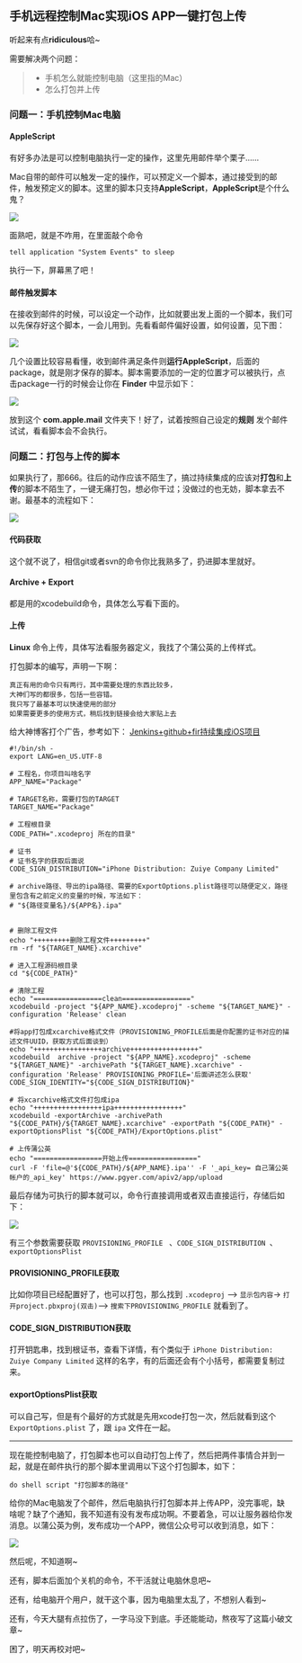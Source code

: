 ## 手机远程控制Mac实现iOS APP一键打包上传

听起来有点**ridiculous**哈~

需要解决两个问题：
> * 手机怎么就能控制电脑（这里指的Mac）
> * 怎么打包并上传

### 问题一：手机控制Mac电脑

#### AppleScript
有好多办法是可以控制电脑执行一定的操作，这里先用邮件举个栗子……

Mac自带的邮件可以触发一定的操作，可以预定义一个脚本，通过接受到的邮件，触发预定义的脚本。这里的脚本只支持**AppleScript**，**AppleScript**是个什么鬼？

![](image/AppleScript.png)

面熟吧，就是不咋用，在里面敲个命令

```
tell application "System Events" to sleep
```
执行一下，屏幕黑了吧！

#### 邮件触发脚本

在接收到邮件的时候，可以设定一个动作，比如就要出发上面的一个脚本，我们可以先保存好这个脚本，一会儿用到。先看看邮件偏好设置，如何设置，见下图：

![](image/邮件设置.png)

几个设置比较容易看懂，收到邮件满足条件则**运行AppleScript**，后面的package，就是刚才保存的脚本。脚本需要添加的一定的位置才可以被执行，点击package一行的时候会让你在 **Finder** 中显示如下：

![](image/脚本存放位置.png)

放到这个 **com.apple.mail** 文件夹下！好了，试着按照自己设定的**规则** 发个邮件试试，看看脚本会不会执行。

### 问题二：打包与上传的脚本
如果执行了，那666。往后的动作应该不陌生了，搞过持续集成的应该对**打包**和**上传**的脚本不陌生了，一键无痛打包，想必你干过；没做过的也无妨，脚本拿去不谢。最基本的流程如下：

![](image/打包流程.png)

#### 代码获取
这个就不说了，相信git或者svn的命令你比我熟多了，扔进脚本里就好。

#### Archive + Export
都是用的xcodebuild命令，具体怎么写看下面的。

#### 上传
**Linux** 命令上传，具体写法看服务器定义，我找了个蒲公英的上传样式。

打包脚本的编写，声明一下啊：

```
真正有用的命令只有两行，其中需要处理的东西比较多，
大神们写的都很多，包括一些容错。
我只写了最基本可以快速使用的部分
如果需要更多的使用方式，稍后找到链接会给大家贴上去
```
给大神博客打个广告，参考如下：
[Jenkins+github+fir持续集成iOS项目](https://wangjianjun0730.github.io/2017/10/Jenkins/)

```
#!/bin/sh -
export LANG=en_US.UTF-8

# 工程名，你项目叫啥名字
APP_NAME="Package"

# TARGET名称，需要打包的TARGET
TARGET_NAME="Package"

# 工程根目录
CODE_PATH=".xcodeproj 所在的目录"

# 证书
# 证书名字的获取后面说
CODE_SIGN_DISTRIBUTION="iPhone Distribution: Zuiye Company Limited"

# archive路径、导出的ipa路径、需要的ExportOptions.plist路径可以随便定义，路径里包含有之前定义的变量的时候，写法如下：
# "${路径变量名}/${APP名}.ipa"


# 删除工程文件
echo "+++++++++删除工程文件+++++++++"
rm -rf "${TARGET_NAME}.xcarchive"

# 进入工程源码根目录
cd "${CODE_PATH}"

# 清除工程
echo "=================clean================="
xcodebuild -project "${APP_NAME}.xcodeproj" -scheme "${TARGET_NAME}" -configuration 'Release' clean

#将app打包成xcarchive格式文件（PROVISIONING_PROFILE后面是你配置的证书对应的描述文件UUID，获取方式后面谈到）
echo "+++++++++++++++++archive+++++++++++++++++"
xcodebuild  archive -project "${APP_NAME}.xcodeproj" -scheme "${TARGET_NAME}" -archivePath "${TARGET_NAME}.xcarchive" -configuration 'Release' PROVISIONING_PROFILE='后面讲述怎么获取' CODE_SIGN_IDENTITY="${CODE_SIGN_DISTRIBUTION}"

# 将xcarchive格式文件打包成ipa
echo "+++++++++++++++++ipa+++++++++++++++++"
xcodebuild -exportArchive -archivePath "${CODE_PATH}/${TARGET_NAME}.xcarchive" -exportPath "${CODE_PATH}" -exportOptionsPlist "${CODE_PATH}/ExportOptions.plist"

# 上传蒲公英
echo "=================开始上传================="
curl -F 'file=@'${CODE_PATH}/${APP_NAME}.ipa'' -F '_api_key= 自己蒲公英帐户的_api_key' https://www.pgyer.com/apiv2/app/upload

```
最后存储为可执行的脚本就可以，命令行直接调用或者双击直接运行，存储后如下：

![](image/shell.png)

有三个参数需要获取  `PROVISIONING_PROFILE ` 、`CODE_SIGN_DISTRIBUTION `、`exportOptionsPlist `

#### PROVISIONING_PROFILE获取
比如你项目已经配置好了，也可以打包，那么找到    `.xcodeproj` -->   `显示包内容`-> `打开project.pbxproj(双击)`--> `搜索下PROVISIONING_PROFILE` 就看到了。

#### CODE_SIGN_DISTRIBUTION获取
打开钥匙串，找到根证书，查看下详情，有个类似于 `iPhone Distribution: Zuiye Company Limited` 这样的名字，有的后面还会有个小括号，都需要复制过来。

#### exportOptionsPlist获取
可以自己写，但是有个最好的方式就是先用xcode打包一次，然后就看到这个`ExportOptions.plist` 了，跟 `ipa` 文件在一起。

***

现在能控制电脑了，打包脚本也可以自动打包上传了，然后把两件事情合并到一起，就是在邮件执行的那个脚本里调用以下这个打包脚本，如下：

```
do shell script "打包脚本的路径"
```
给你的Mac电脑发了个邮件，然后电脑执行打包脚本并上传APP，没完事呢，缺啥呢？缺了个通知，我不知道有没有发布成功啊。不要着急，可以让服务器给你发消息。以蒲公英为例，发布成功一个APP，微信公众号可以收到消息，如下：

![](image/消息通知.png)

然后呢，不知道啊~

还有，脚本后面加个关机的命令，不干活就让电脑休息吧~

还有，给电脑开个用户，就干这个事，因为电脑里太乱了，不想别人看到~

还有，今天大腿有点拉伤了，一字马没下到底。手还能能动，熬夜写了这篇小破文章~

困了，明天再校对吧~
